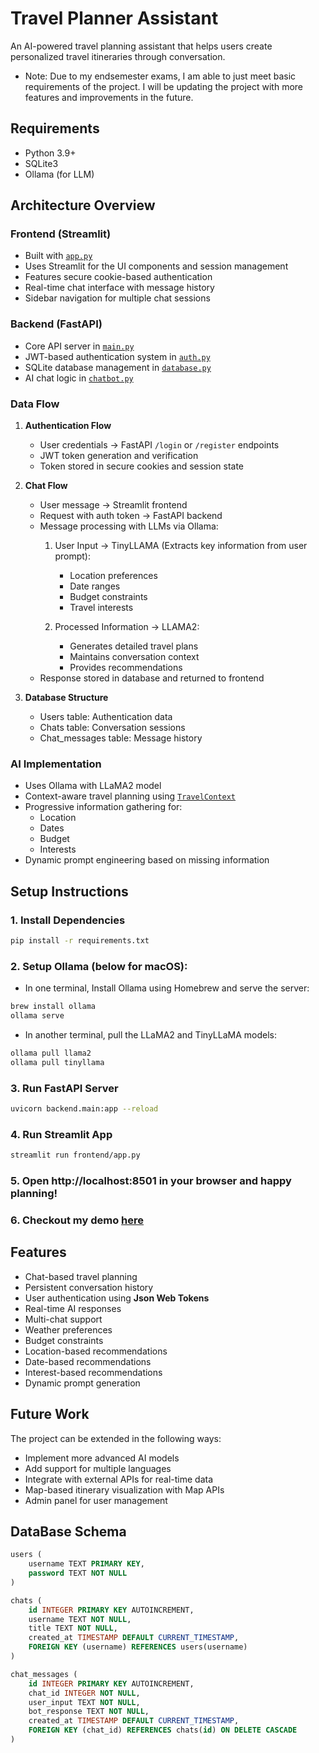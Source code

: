 # Travel Planner Assistant
An AI-powered travel planning assistant that helps users create personalized travel itineraries through conversation.

* Note: Due to my endsemester exams, I am able to just meet basic requirements of the project. I will be updating the project with more features and improvements in the future.

## Requirements
- Python 3.9+
- SQLite3
- Ollama (for LLM)

## Architecture Overview

### Frontend (Streamlit)
- Built with [`app.py`](frontend/app.py)
- Uses Streamlit for the UI components and session management
- Features secure cookie-based authentication
- Real-time chat interface with message history
- Sidebar navigation for multiple chat sessions

### Backend (FastAPI)
- Core API server in [`main.py`](backend/main.py)
- JWT-based authentication system in [`auth.py`](backend/auth.py)
- SQLite database management in [`database.py`](backend/database.py)
- AI chat logic in [`chatbot.py`](backend/chatbot.py)

### Data Flow
1. **Authentication Flow**
   - User credentials → FastAPI `/login` or `/register` endpoints
   - JWT token generation and verification
   - Token stored in secure cookies and session state

2. **Chat Flow**
   - User message → Streamlit frontend
   - Request with auth token → FastAPI backend
   - Message processing with LLMs via Ollama:
        1. User Input → TinyLLAMA (Extracts key information from user prompt):
            - Location preferences
            - Date ranges
            - Budget constraints
            - Travel interests

        2. Processed Information → LLAMA2:
            - Generates detailed travel plans
            - Maintains conversation context
            - Provides recommendations
   - Response stored in database and returned to frontend

3. **Database Structure**
   - Users table: Authentication data
   - Chats table: Conversation sessions
   - Chat_messages table: Message history

### AI Implementation
- Uses Ollama with LLaMA2 model
- Context-aware travel planning using [`TravelContext`](backend/chatbot.py)
- Progressive information gathering for:
  - Location
  - Dates
  - Budget
  - Interests
- Dynamic prompt engineering based on missing information

## Setup Instructions

### 1. Install Dependencies
```bash
pip install -r requirements.txt
```

### 2. Setup Ollama (below for macOS):
- In one terminal, Install Ollama using Homebrew and serve the server:
```bash
brew install ollama
ollama serve
```
- In another terminal, pull the LLaMA2 and TinyLLaMA models:
```bash
ollama pull llama2
ollama pull tinyllama
```

### 3. Run FastAPI Server
```bash
uvicorn backend.main:app --reload
```

### 4. Run Streamlit App
```bash
streamlit run frontend/app.py
```

### 5. Open http://localhost:8501 in your browser and happy planning!

### 6. Checkout my demo [here](https://drive.google.com/file/d/1BHmZUJFx8jterQw4YHACxxMovGVaLbAy/view?usp=sharing)

## Features
- Chat-based travel planning
- Persistent conversation history
- User authentication using **Json Web Tokens**
- Real-time AI responses
- Multi-chat support
- Weather preferences
- Budget constraints
- Location-based recommendations
- Date-based recommendations
- Interest-based recommendations
- Dynamic prompt generation

## Future Work
The project can be extended in the following ways:
- Implement more advanced AI models
- Add support for multiple languages
- Integrate with external APIs for real-time data
- Map-based itinerary visualization with Map APIs
- Admin panel for user management

## DataBase Schema
```sql
users (
    username TEXT PRIMARY KEY,
    password TEXT NOT NULL
)

chats (
    id INTEGER PRIMARY KEY AUTOINCREMENT,
    username TEXT NOT NULL,
    title TEXT NOT NULL,
    created_at TIMESTAMP DEFAULT CURRENT_TIMESTAMP,
    FOREIGN KEY (username) REFERENCES users(username)
)

chat_messages (
    id INTEGER PRIMARY KEY AUTOINCREMENT,
    chat_id INTEGER NOT NULL,
    user_input TEXT NOT NULL,
    bot_response TEXT NOT NULL,
    created_at TIMESTAMP DEFAULT CURRENT_TIMESTAMP,
    FOREIGN KEY (chat_id) REFERENCES chats(id) ON DELETE CASCADE
)
```